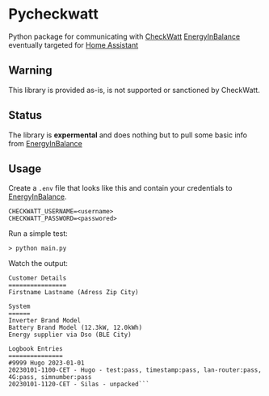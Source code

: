 # Pycheckwatt

Python package for communicating with [CheckWatt](https://checkwatt.se/) [EnergyInBalance](https://energyinbalance.se/) eventually targeted for [Home Assistant](https://home-assistant.io)

## Warning
This library is provided as-is, is not supported or sanctioned by CheckWatt.

## Status
The library is **expermental** and does nothing but to pull some basic info from [EnergyInBalance](https://energyinbalance.se/)

## Usage
Create a `.env` file that looks like this and contain your credentials to [EnergyInBalance](https://energyinbalance.se/).
```
CHECKWATT_USERNAME=<username>
CHECKWATT_PASSWORD=<passwored>
```

Run a simple test:
```
> python main.py
```

Watch the output:
```
Customer Details
================
Firstname Lastname (Adress Zip City)

System
======
Inverter Brand Model
Battery Brand Model (12.3kW, 12.0kWh)
Energy supplier via Dso (BLE City)

Logbook Entries
===============
#9999 Hugo 2023-01-01
20230101-1100-CET - Hugo - test:pass, timestamp:pass, lan-router:pass, 4G:pass, simnumber:pass
20230101-1120-CET - Silas - unpacked```